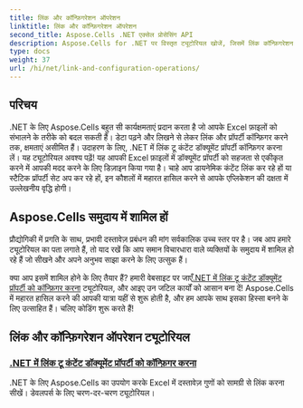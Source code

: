 ```yaml
---
title: लिंक और कॉन्फ़िगरेशन ऑपरेशन
linktitle: लिंक और कॉन्फ़िगरेशन ऑपरेशन
second_title: Aspose.Cells .NET एक्सेल प्रोसेसिंग API
description: Aspose.Cells for .NET पर विस्तृत ट्यूटोरियल खोजें, जिसमें लिंक कॉन्फ़िगरेशन और बहुत कुछ शामिल है। अपने Excel एप्लिकेशन को बेहतर बनाने की चाहत रखने वाले डेवलपर्स के लिए बिल्कुल सही।
type: docs
weight: 37
url: /hi/net/link-and-configuration-operations/
---
```

## परिचय

.NET के लिए Aspose.Cells बहुत सी कार्यक्षमताएं प्रदान करता है जो आपके Excel फ़ाइलों को संभालने के तरीके को बदल सकती हैं। डेटा पढ़ने और लिखने से लेकर लिंक और प्रॉपर्टी कॉन्फ़िगर करने तक, क्षमताएं असीमित हैं। उदाहरण के लिए, .NET में लिंक टू कंटेंट डॉक्यूमेंट प्रॉपर्टी कॉन्फ़िगर करना लें। यह ट्यूटोरियल अवश्य पढ़ें! यह आपकी Excel फ़ाइलों में डॉक्यूमेंट प्रॉपर्टी को सहजता से एकीकृत करने में आपकी मदद करने के लिए डिज़ाइन किया गया है। चाहे आप डायनेमिक कंटेंट लिंक कर रहे हों या स्टैटिक प्रॉपर्टी सेट अप कर रहे हों, इन कौशलों में महारत हासिल करने से आपके एप्लिकेशन की दक्षता में उल्लेखनीय वृद्धि होगी।

## Aspose.Cells समुदाय में शामिल हों

प्रौद्योगिकी में प्रगति के साथ, प्रभावी दस्तावेज़ प्रबंधन की मांग सर्वकालिक उच्च स्तर पर है। जब आप हमारे ट्यूटोरियल का पता लगाते हैं, तो याद रखें कि आप समान विचारधारा वाले व्यक्तियों के समुदाय में शामिल हो रहे हैं जो सीखने और अपने अनुभव साझा करने के लिए उत्सुक हैं। 

क्या आप इसमें शामिल होने के लिए तैयार हैं? हमारी वेबसाइट पर जाएँ[.NET में लिंक टू कंटेंट डॉक्यूमेंट प्रॉपर्टी को कॉन्फ़िगर करना](./configuring-link-to-content-document-property/) ट्यूटोरियल, और आइए उन जटिल कार्यों को आसान बना दें! Aspose.Cells में महारत हासिल करने की आपकी यात्रा यहीं से शुरू होती है, और हम आपके साथ इसका हिस्सा बनने के लिए उत्साहित हैं। चलिए कोडिंग शुरू करते हैं!

## लिंक और कॉन्फ़िगरेशन ऑपरेशन ट्यूटोरियल
### [.NET में लिंक टू कंटेंट डॉक्यूमेंट प्रॉपर्टी को कॉन्फ़िगर करना](./configuring-link-to-content-document-property/)
.NET के लिए Aspose.Cells का उपयोग करके Excel में दस्तावेज़ गुणों को सामग्री से लिंक करना सीखें। डेवलपर्स के लिए चरण-दर-चरण ट्यूटोरियल।